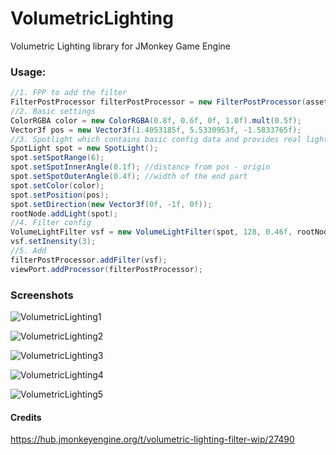 # VolumetricLighting
Volumetric Lighting library for JMonkey Game Engine


### Usage:
```java
//1. FPP to add the filter
FilterPostProcessor filterPostProcessor = new FilterPostProcessor(assetManager);
//2. Basic settings
ColorRGBA color = new ColorRGBA(0.8f, 0.6f, 0f, 1.0f).mult(0.5f);
Vector3f pos = new Vector3f(1.4053185f, 5.5330953f, -1.5833765f); 
//3. Spotlight which contains basic config data and provides real lighting
SpotLight spot = new SpotLight();
spot.setSpotRange(6);
spot.setSpotInnerAngle(0.1f); //distance from pos - origin
spot.setSpotOuterAngle(0.4f); //width of the end part
spot.setColor(color);
spot.setPosition(pos);
spot.setDirection(new Vector3f(0f, -1f, 0f)); 
rootNode.addLight(spot);        
//4. Filter config 
VolumeLightFilter vsf = new VolumeLightFilter(spot, 128, 0.46f, rootNode);
vsf.setInensity(3);
//5. Add
filterPostProcessor.addFilter(vsf);
viewPort.addProcessor(filterPostProcessor);
```
### Screenshots

![VolumetricLighting1](../master/img/VolumetricLighting1.jpg)

![VolumetricLighting2](../master/img/VolumetricLighting2.jpg)

![VolumetricLighting3](../master/img/VolumetricLighting3.jpg)

![VolumetricLighting4](../master/img/VolumetricLighting4.jpg)

![VolumetricLighting5](../master/img/VolumetricLighting5.jpg)


#### Credits

https://hub.jmonkeyengine.org/t/volumetric-lighting-filter-wip/27490
 
